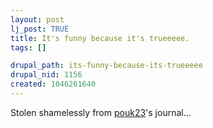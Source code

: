 ```yaml
--- 
layout: post
lj_post: TRUE
title: It's funny because it's trueeeee.
tags: []

drupal_path: its-funny-because-its-trueeeee
drupal_nid: 1156
created: 1046261640
---
```

Stolen shamelessly from <a href="http://pouk23.livejournal.com">pouk23</a>'s journal...
<lj-cut text="LiveJournal Magazine">
<img src="http://students.washington.edu/jeremyf/photos/lj_phriday_hq.jpg" alt="" align="bottom">
